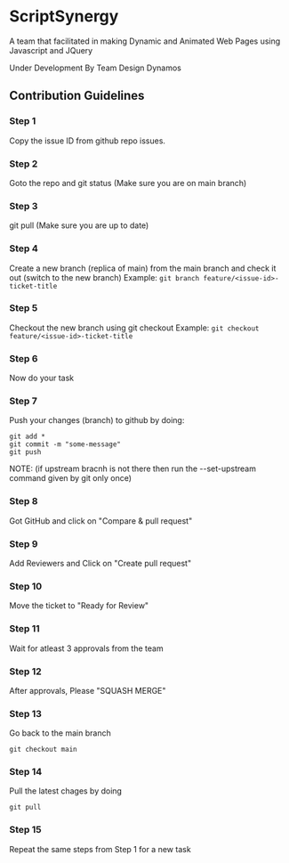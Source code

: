 # ScriptSynergy
A team that facilitated in making Dynamic and Animated Web Pages using Javascript and JQuery

Under Development By Team Design Dynamos

## Contribution Guidelines

### Step 1
Copy the issue ID from github repo issues.

### Step 2
Goto the repo and git status (Make sure you are on main branch)

### Step 3
git pull (Make sure you are up to date)

### Step 4
Create a new branch (replica of main) from the main branch and check it out (switch to the new branch)
Example: `git branch feature/<issue-id>-ticket-title`

### Step 5
Checkout the new branch using git checkout 
Example: `git checkout feature/<issue-id>-ticket-title`

### Step 6
Now do your task

### Step 7
Push your changes (branch) to github by doing:
```
git add *
git commit -m "some-message"
git push 
```
NOTE: (if upstream bracnh is not there then run the --set-upstream command given by git only once)

### Step 8
Got GitHub and click on "Compare & pull request"

### Step 9
Add Reviewers and Click on "Create pull request"

### Step 10
Move the ticket to "Ready for Review"

### Step 11
Wait for atleast 3 approvals from the team

### Step 12
After approvals, Please "SQUASH MERGE"

### Step 13
Go back to the main branch
```
git checkout main
```

### Step 14
Pull the latest chages by doing
```
git pull
```

### Step 15
Repeat the same steps from Step 1 for a new task
